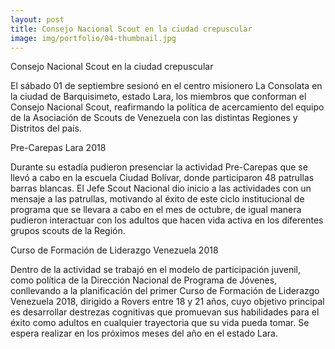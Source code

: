 ```yaml
---
layout: post
title: Consejo Nacional Scout en la ciudad crepuscular
image: img/portfolio/04-thumbnail.jpg
---
```


Consejo Nacional Scout en la ciudad crepuscular

El sábado 01 de septiembre sesionó en el centro misionero La Consolata en la ciudad de Barquisimeto, estado Lara, los miembros que conforman el Consejo Nacional Scout, reafirmando la política de acercamiento del equipo de la Asociación de Scouts de Venezuela con las distintas Regiones y Distritos del país.

Pre-Carepas Lara 2018

Durante su estadía pudieron presenciar la actividad Pre-Carepas que se llevó a cabo en la escuela Ciudad Bolívar, donde participaron 48 patrullas barras blancas. El Jefe Scout Nacional dio inicio a las actividades con un mensaje a las patrullas, motivando al  éxito de este ciclo institucional de programa que se llevara a cabo en el mes de octubre, de igual manera pudieron interactuar con los adultos que hacen vida activa en los diferentes grupos scouts de la Región.

Curso de Formación de Liderazgo Venezuela 2018

Dentro de la actividad se trabajó en el modelo de participación juvenil, como política de la Dirección Nacional de Programa de Jóvenes, conllevando a la planificación del primer Curso de Formación de Liderazgo Venezuela 2018, dirigido a Rovers entre 18 y 21 años, cuyo objetivo principal es desarrollar destrezas cognitivas que promuevan sus habilidades para el éxito como adultos en cualquier trayectoria que su vida pueda tomar. Se espera realizar en los próximos meses del año en el estado Lara.
